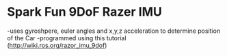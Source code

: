 # Spark Fun 9DoF Razer IMU
-uses gyroshpere, euler angles and x,y,z acceleration to determine position of the Car
-programmed using this tutorial (http://wiki.ros.org/razor_imu_9dof)
